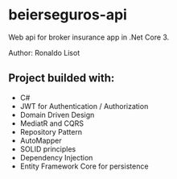 # beierseguros-api
Web api for broker insurance app in .Net Core 3.

Author: Ronaldo Lisot

## Project builded with:
* C#
* JWT for Authentication / Authorization
* Domain Driven Design
* MediatR and CQRS
* Repository Pattern
* AutoMapper
* SOLID principles
* Dependency Injection
* Entity Framework Core for persistence
